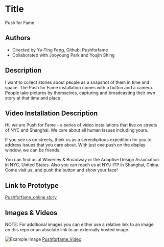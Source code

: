 # Title
Push for Fame

## Authors
- Directed by Yu-Ting Feng, Github: Pushforfame
- Collaborated with Jooyoung Park and Youjin Shing

## Description
I want to collect stories about people as a snapshot of them in time and space. The Push for Fame installation comes with a button and a camera. People take pictures by themselves, capturing and broadcasting their own story at that time and place.

## Video Installation Description ##
Hi, we are Push for Fame - a series of video installations that live on streets of NYC and Shanghai. We care about all human issues including yours.

If you see us on streets, think us as a serendipitous expedition for you to address issues that you care about. With just one push on the display window, we can be friends. 

You can find us at Waverley & Broadway or the Adaptive Design Association in NYC, United States. Also you can reach us at NYU ITP in Shanghai, China. Come visit us, and push the button and show your face!

## Link to Prototype

[Pushforfame_online story](http://pushforfame.herokuapp.com/ "Example Link")


## Images & Videos
NOTE: For additional images you can either use a relative link to an image on this repo or an absolute link to an externally hosted image.

![Example Image](http://feng-yuting.com/wp-content/uploads/2014/03/15mins_PUSH.jpg "Example Image")
[Pushforfame_Video](https://www.youtube.com/watch?v=zCPx_WEGuFk "Example Link")


